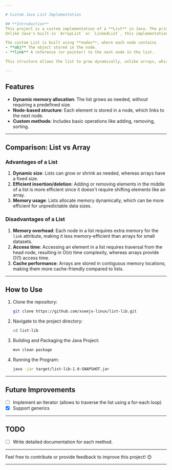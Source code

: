 ```yaml
---

# Custom Java List Implementation

## **Introduction**
This project is a custom implementation of a **List** in Java. The primary goal of this project is to gain a deeper understanding of how lists work under the hood by building one from scratch.
Unlike Java's built-in `ArrayList` or `LinkedList`, this implementation is designed purely for educational purposes.

The custom List is built using **nodes**, where each node contains
- **obj** The object stored in the node.
- **link** A reference (or pointer) to the next node in the list.

This structure allows the list to grow dynamically, unlike arrays, which have a fixed size.

---
```


## **Features**
- **Dynamic memory allocation**: The list grows as needed, without requiring a predefined size.
- **Node-based structure**: Each element is stored in a node, which links to the next node.
- **Custom methods**: Includes basic operations like adding, removing, sorting.

---

## **Comparison: List vs Array**

### **Advantages of a List**
1. **Dynamic size**: Lists can grow or shrink as needed, whereas arrays have a fixed size.
2. **Efficient insertion/deletion**: Adding or removing elements in the middle of a list is more efficient since it doesn't require shifting elements like an array.
3. **Memory usage**: Lists allocate memory dynamically, which can be more efficient for unpredictable data sizes.

### **Disadvantages of a List**
1. **Memory overhead**: Each node in a list requires extra memory for the `link` attribute, making it less memory-efficient than arrays for small datasets.
2. **Access time**: Accessing an element in a list requires traversal from the head node, resulting in O(n) time complexity, whereas arrays provide O(1) access time.
3. **Cache performance**: Arrays are stored in contiguous memory locations, making them more cache-friendly compared to lists.

---

## **How to Use**
1. Clone the repository:
   ```bash
   git clone https://github.com/xseejx-linux/list-lib.git
   ```
2. Navigate to the project directory:
   ```bash
   cd list-lib
   ```
3. Building and Packaging the Java Project:
   ```bash
   mvn clean package
   ```
4. Running the Program:
   ```bash
   java -jar target/list-lib-1.0-SNAPSHOT.jar
   ```
---

## **Future Improvements**
- [ ] Implement an Iterator (allows to traverse the list using a for-each loop)
- [x] Support generics

---

## **TODO**
- [ ] Write detailed documentation for each method.

---

Feel free to contribute or provide feedback to improve this project! 😊

--- 

